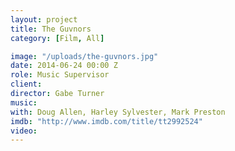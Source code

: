 ```yaml
---
layout: project
title: The Guvnors
category: [Film, All]

image: "/uploads/the-guvnors.jpg"
date: 2014-06-24 00:00 Z
role: Music Supervisor
client: 
director: Gabe Turner
music: 
with: Doug Allen, Harley Sylvester, Mark Preston
imdb: "http://www.imdb.com/title/tt2992524"
video: 
---
```



